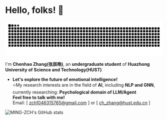 
# Hello, folks! 🚀

<picture>
  <source media="(prefers-color-scheme: dark)" srcset="https://raw.githubusercontent.com/MING-ZCH/MING-ZCH/output/github-contribution-grid-snake-dark.svg">
  <source media="(prefers-color-scheme: light)" srcset="https://raw.githubusercontent.com/MING-ZCH/MING-ZCH/output/github-contribution-grid-snake.svg">
  <img alt="github contribution grid snake animation" src="https://raw.githubusercontent.com/MING-ZCH/MING-ZCH/output/github-contribution-grid-snake.svg">
</picture>

I'm **Chenhao Zhang(张辰皓)**, an **undergraduate student** of **Huazhong University of Science and Technology(HUST)**
* **Let's explore the future of emotional intelligence!** \
⭐My research interests are in the field of **AI**, including **NLP and GNN**, currently researching: **Psychological domain of LLM/Agent**\
**Feel free to talk with me!** \
Email: [ zch1046315765@gmail.com ] or [ ch_zhang@hust.edu.cn ]

![MING-ZCH's GitHub stats](https://github-readme-stats.vercel.app/api?username=MING-ZCH&count_private=true&show_icons=true&theme=dracula)
